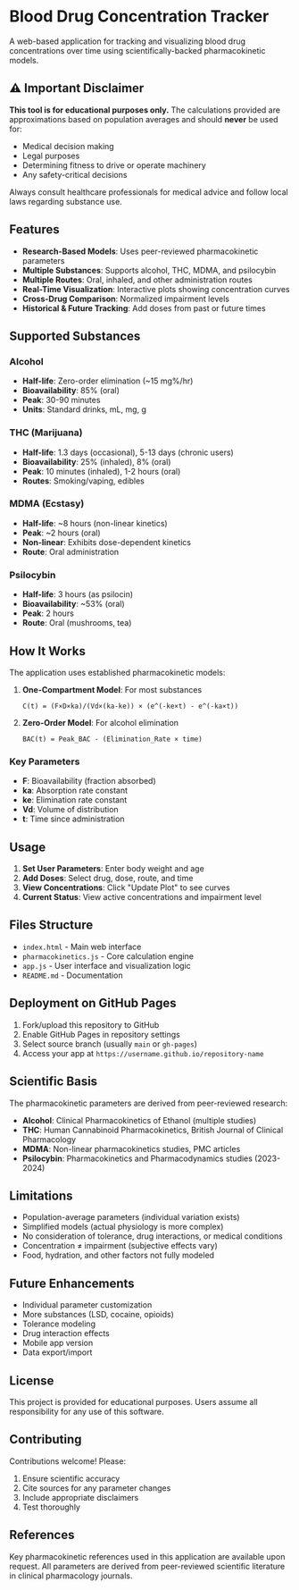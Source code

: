 # Blood Drug Concentration Tracker

A web-based application for tracking and visualizing blood drug concentrations over time using scientifically-backed pharmacokinetic models.

## ⚠️ Important Disclaimer

**This tool is for educational purposes only.** The calculations provided are approximations based on population averages and should **never** be used for:
- Medical decision making
- Legal purposes
- Determining fitness to drive or operate machinery
- Any safety-critical decisions

Always consult healthcare professionals for medical advice and follow local laws regarding substance use.

## Features

- **Research-Based Models**: Uses peer-reviewed pharmacokinetic parameters
- **Multiple Substances**: Supports alcohol, THC, MDMA, and psilocybin
- **Multiple Routes**: Oral, inhaled, and other administration routes
- **Real-Time Visualization**: Interactive plots showing concentration curves
- **Cross-Drug Comparison**: Normalized impairment levels
- **Historical & Future Tracking**: Add doses from past or future times

## Supported Substances

### Alcohol
- **Half-life**: Zero-order elimination (~15 mg%/hr)
- **Bioavailability**: 85% (oral)
- **Peak**: 30-90 minutes
- **Units**: Standard drinks, mL, mg, g

### THC (Marijuana)
- **Half-life**: 1.3 days (occasional), 5-13 days (chronic users)
- **Bioavailability**: 25% (inhaled), 8% (oral)
- **Peak**: 10 minutes (inhaled), 1-2 hours (oral)
- **Routes**: Smoking/vaping, edibles

### MDMA (Ecstasy)
- **Half-life**: ~8 hours (non-linear kinetics)
- **Peak**: ~2 hours (oral)
- **Non-linear**: Exhibits dose-dependent kinetics
- **Route**: Oral administration

### Psilocybin
- **Half-life**: 3 hours (as psilocin)
- **Bioavailability**: ~53% (oral)
- **Peak**: 2 hours
- **Route**: Oral (mushrooms, tea)

## How It Works

The application uses established pharmacokinetic models:

1. **One-Compartment Model**: For most substances
   ```
   C(t) = (F×D×ka)/(Vd×(ka-ke)) × (e^(-ke×t) - e^(-ka×t))
   ```

2. **Zero-Order Model**: For alcohol elimination
   ```
   BAC(t) = Peak_BAC - (Elimination_Rate × time)
   ```

### Key Parameters
- **F**: Bioavailability (fraction absorbed)
- **ka**: Absorption rate constant
- **ke**: Elimination rate constant  
- **Vd**: Volume of distribution
- **t**: Time since administration

## Usage

1. **Set User Parameters**: Enter body weight and age
2. **Add Doses**: Select drug, dose, route, and time
3. **View Concentrations**: Click "Update Plot" to see curves
4. **Current Status**: View active concentrations and impairment level

## Files Structure

- `index.html` - Main web interface
- `pharmacokinetics.js` - Core calculation engine
- `app.js` - User interface and visualization logic
- `README.md` - Documentation

## Deployment on GitHub Pages

1. Fork/upload this repository to GitHub
2. Enable GitHub Pages in repository settings
3. Select source branch (usually `main` or `gh-pages`)
4. Access your app at `https://username.github.io/repository-name`

## Scientific Basis

The pharmacokinetic parameters are derived from peer-reviewed research:

- **Alcohol**: Clinical Pharmacokinetics of Ethanol (multiple studies)
- **THC**: Human Cannabinoid Pharmacokinetics, British Journal of Clinical Pharmacology
- **MDMA**: Non-linear pharmacokinetics studies, PMC articles
- **Psilocybin**: Pharmacokinetics and Pharmacodynamics studies (2023-2024)

## Limitations

- Population-average parameters (individual variation exists)
- Simplified models (actual physiology is more complex)
- No consideration of tolerance, drug interactions, or medical conditions
- Concentration ≠ impairment (subjective effects vary)
- Food, hydration, and other factors not fully modeled

## Future Enhancements

- Individual parameter customization
- More substances (LSD, cocaine, opioids)
- Tolerance modeling
- Drug interaction effects
- Mobile app version
- Data export/import

## License

This project is provided for educational purposes. Users assume all responsibility for any use of this software.

## Contributing

Contributions welcome! Please:
1. Ensure scientific accuracy
2. Cite sources for any parameter changes  
3. Include appropriate disclaimers
4. Test thoroughly

## References

Key pharmacokinetic references used in this application are available upon request. All parameters are derived from peer-reviewed scientific literature in clinical pharmacology journals.